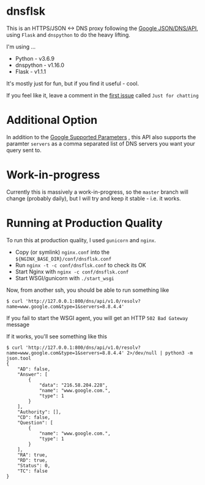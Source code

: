 # dnsflsk
This is an HTTPS/JSON <-> DNS proxy following the [Google JSON/DNS/API](https://developers.google.com/speed/public-dns/docs/doh/json),
using `Flask` and `dnspython` to do the heavy lifting.

I'm using ...

* Python - v3.6.9
* dnspython - v1.16.0
* Flask - v1.1.1

It's mostly just for fun, but if you find it useful - cool.

If you feel like it, leave a comment in the [first issue](https://github.com/james-stevens/dnsflsk/issues/1) called `Just for chatting`


# Additional Option

In addition to the [Google Supported Parameters](https://developers.google.com/speed/public-dns/docs/doh/json#supported_parameters)
, this API also supports the paramter `servers` as a comma separated list of DNS servers
you want your query sent to.


# Work-in-progress

Currently this is massively a work-in-progress, so the `master` branch will change (probably daily),
but I will try and keep it stable - i.e. it works.


# Running at Production Quality

To run this at production quality, I used `gunicorn` and `nginx`.

* Copy (or symlink) `nginx.conf` into the `${NGINX_BASE_DIR}/conf/dnsflsk.conf`
* Run `nginx -t -c conf/dnsflsk.conf` to check its OK
* Start Nginx with `nginx -c conf/dnsflsk.conf`
* Start WSGI/gunicorn with `./start_wsgi`

Now, from another ssh, you should be able to run something like

```
$ curl 'http://127.0.0.1:800/dns/api/v1.0/resolv?name=www.google.com&type=1&servers=8.8.4.4'
```
If you fail to start the WSGI agent, you will get an HTTP `502 Bad Gateway` message

If it works, you'll see something like this
```
$ curl 'http://127.0.0.1:800/dns/api/v1.0/resolv?name=www.google.com&type=1&servers=8.8.4.4' 2>/dev/null | python3 -m json.tool
{
    "AD": false,
    "Answer": [
        {
            "data": "216.58.204.228",
            "name": "www.google.com.",
            "type": 1
        }
    ],
    "Authority": [],
    "CD": false,
    "Question": [
        {
            "name": "www.google.com.",
            "type": 1
        }
    ],
    "RA": true,
    "RD": true,
    "Status": 0,
    "TC": false
}
```

